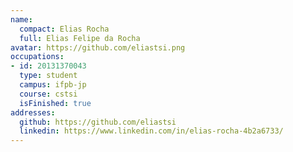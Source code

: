 ```yaml
---
name:
  compact: Elias Rocha
  full: Elias Felipe da Rocha
avatar: https://github.com/eliastsi.png
occupations:
- id: 20131370043
  type: student
  campus: ifpb-jp
  course: cstsi
  isFinished: true
addresses:
  github: https://github.com/eliastsi
  linkedin: https://www.linkedin.com/in/elias-rocha-4b2a6733/
---
```

